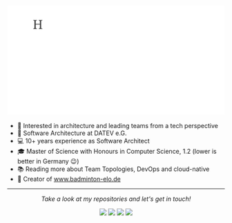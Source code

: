 ![](messagif.gif)

* 🧐 Interested in architecture and leading teams from a tech perspective
* 💼 Software Architecture at DATEV e.G.
* 💻 10+ years experience as Software Architect
* 🎓 Master of Science with Honours in Computer Science, 1.2 (lower is better in Germany 😉)
* 📚 Reading more about Team Topologies, DevOps and cloud-native
* 🏸 Creator of www.badminton-elo.de


<hr>
<p align="center">
  <i>Take a look at my repositories and let's get in touch!</i>

<p align="center">
<a href= "https://github.com/chris2k2"><img src="https://img.icons8.com/material-outlined/27/000000/ball-point-pen.png"/></a>
<a href= "https://www.linkedin.com/in/cweyermann/"><img src="https://img.icons8.com/material-outlined/30/000000/linkedin.png"/></a>
<a href= "https://twitter.com/badmintonElo"><img src="https://img.icons8.com/material-outlined/30/000000/twitter.png"/></a>
<a href= "https://www.badminton-elo.de"><img src="https://img.icons8.com/material-outlined/27/000000/geography.png"/></a>
</p>

